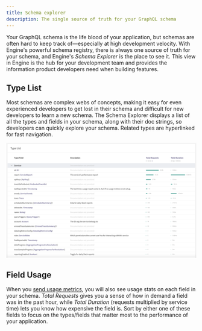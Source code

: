 ```yaml
---
title: Schema explorer
description: The single source of truth for your GraphQL schema
---
```


Your GraphQL schema is the life blood of your application, but schemas are often hard to keep track of—especially at high development velocity. With Engine's powerful schema registry, there is always one source of truth for your schema, and Engine's _Schema Explorer_ is the place to see it. This view in Engine is the hub for your development team and provides the information product developers need when building features.

<h2 id="schema-content">Type List</h2>

Most schemas are complex webs of concepts, making it easy for even experienced developers to get lost in their schema and difficult for new developers to learn a new schema. The Schema Explorer displays a list of all the types and fields in your schema, along with their doc strings, so developers can quickly explore your schema. Related types are hyperlinked for fast navigation.

![Type List](../img/schema-explorer/explorer.png)

<h2 id="schema-content">Field Usage</h2>

When you [send usage metrics](./setup-apollo-server.html), you will also see usage stats on each field in your schema. _Total Requests_ gives you a sense of how in demand a field was in the past hour, while _Total Duration_ (requests multiplied by service time) lets you know how expensive the field is. Sort by either one of these fields to focus on the types/fields that matter most to the performance of your application.
